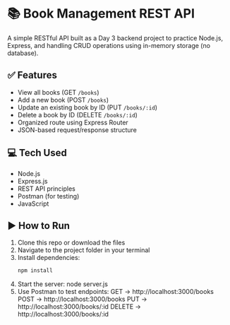 # 📚 Book Management REST API  
A simple RESTful API built as a Day 3 backend project to practice Node.js, Express, and handling CRUD operations using in-memory storage (no database).

## ✅ Features  
- View all books (GET `/books`)  
- Add a new book (POST `/books`)  
- Update an existing book by ID (PUT `/books/:id`)  
- Delete a book by ID (DELETE `/books/:id`)  
- Organized route using Express Router  
- JSON-based request/response structure  

## 💻 Tech Used  
- Node.js  
- Express.js  
- REST API principles  
- Postman (for testing)  
- JavaScript 

## ▶️ How to Run  
1. Clone this repo or download the files  
2. Navigate to the project folder in your terminal  
3. Install dependencies:  
   ```bash
   npm install
4. Start the server:
   node server.js
5. Use Postman to test endpoints:
   GET → http://localhost:3000/books
   POST → http://localhost:3000/books
   PUT → http://localhost:3000/books/:id
   DELETE → http://localhost:3000/books/:id
